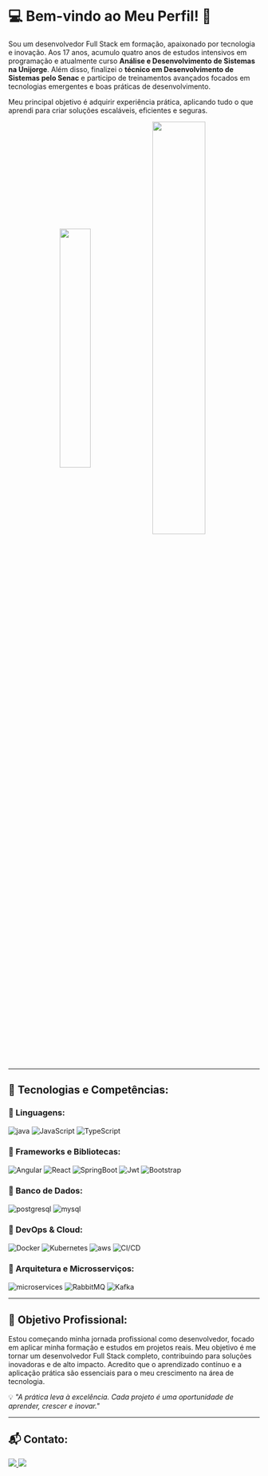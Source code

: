 # 💻 Bem-vindo ao Meu Perfil! 🚀

Sou um desenvolvedor Full Stack em formação, apaixonado por tecnologia e inovação. Aos 17 anos, acumulo quatro anos de estudos intensivos em programação e atualmente curso **Análise e Desenvolvimento de Sistemas na Unijorge**. Além disso, finalizei o **técnico em Desenvolvimento de Sistemas pelo Senac** e participo de treinamentos avançados focados em tecnologias emergentes e boas práticas de desenvolvimento.

Meu principal objetivo é adquirir experiência prática, aplicando tudo o que aprendi para criar soluções escaláveis, eficientes e seguras.

<div align="center" style="margin-bottom: 100px;">
     <img width="35%" align="center" src="https://github-readme-stats.vercel.app/api/top-langs/?username=Marcos-Gabriell&show_icons=true&layout=compact&theme=dark" />
     <img width="46%" align="center" src="https://github-readme-stats.vercel.app/api?username=Marcos-Gabriell&show_icons=true&theme=dark" />
</div>

---

## 🚀 Tecnologias e Competências:

### 🔹 Linguagens:
<div style="display: inline_block">
    <img align="center" alt="java" src="https://img.shields.io/badge/Java-ED8B00?style=for-the-badge&logo=java&logoColor=white">
    <img align="center" alt="JavaScript" src="https://img.shields.io/badge/JavaScript-323330?style=for-the-badge&logo=javascript&logoColor=F7DF1E"> 
    <img align="center" alt="TypeScript" src="https://img.shields.io/badge/TypeScript-007ACC?style=for-the-badge&logo=typescript&logoColor=white"> 
</div>

### 🔹 Frameworks e Bibliotecas:
<div style="display: inline_block">
    <img align="center" alt="Angular" src="https://img.shields.io/badge/Angular-DD0031?style=for-the-badge&logo=angular&logoColor=white">
    <img align="center" alt="React" src="https://img.shields.io/badge/React-20232A?style=for-the-badge&logo=react&logoColor=61DAFB">
    <img align="center" alt="SpringBoot" src="https://img.shields.io/badge/Spring_Boot-F2F4F9?style=for-the-badge&logo=spring-boot">
    <img align="center" alt="Jwt" src="https://img.shields.io/badge/JWT-000000?style=for-the-badge&logo=JSON%20web%20tokens&logoColor=white">
    <img align="center" alt="Bootstrap" src="https://img.shields.io/badge/Bootstrap-563D7C?style=for-the-badge&logo=bootstrap&logoColor=white">
</div>

### 🔹 Banco de Dados:
<div style="display: inline_block">
    <img align="center" alt="postgresql" src="https://img.shields.io/badge/PostgreSQL-316192?style=for-the-badge&logo=postgresql&logoColor=white">
    <img align="center" alt="mysql" src="https://img.shields.io/badge/MySQL-00000F?style=for-the-badge&logo=mysql&logoColor=white">
</div>

### 🔹 DevOps & Cloud:
<div style="display: inline_block">
    <img align="center" alt="Docker" src="https://img.shields.io/badge/Docker-2CA5E0?style=for-the-badge&logo=docker&logoColor=white">
    <img align="center" alt="Kubernetes" src="https://img.shields.io/badge/Kubernetes-326CE5?style=for-the-badge&logo=kubernetes&logoColor=white">
    <img align="center" alt="aws" src="https://img.shields.io/badge/Amazon_AWS-232F3E?style=for-the-badge&logo=amazon-aws&logoColor=white">
    <img align="center" alt="CI/CD" src="https://img.shields.io/badge/CI/CD-000000?style=for-the-badge&logo=githubactions&logoColor=white">
</div>

### 🔹 Arquitetura e Microsserviços:
<div style="display: inline_block">
    <img align="center" alt="microservices" src="https://img.shields.io/badge/Microservices-FF6C37?style=for-the-badge&logo=microservices&logoColor=white">
    <img align="center" alt="RabbitMQ" src="https://img.shields.io/badge/RabbitMQ-FF6600?style=for-the-badge&logo=rabbitmq&logoColor=white">
    <img align="center" alt="Kafka" src="https://img.shields.io/badge/Apache_Kafka-231F20?style=for-the-badge&logo=apache-kafka&logoColor=white">
</div>

---

## 🎯 Objetivo Profissional:

Estou começando minha jornada profissional como desenvolvedor, focado em aplicar minha formação e estudos em projetos reais. Meu objetivo é me tornar um desenvolvedor Full Stack completo, contribuindo para soluções inovadoras e de alto impacto. Acredito que o aprendizado contínuo e a aplicação prática são essenciais para o meu crescimento na área de tecnologia.

💡 *"A prática leva à excelência. Cada projeto é uma oportunidade de aprender, crescer e inovar."*

---

## 📬 Contato:

<div>
    <a href="mailto:marcosgabriel79355@gmail.com">
        <img src="https://img.shields.io/badge/-Gmail-%23333?style=for-the-badge&logo=gmail&logoColor=white">
    </a>
    <a href="https://www.linkedin.com/in/marcos-gabriel-08043b22b/" target="_blank">
        <img src="https://img.shields.io/badge/-LinkedIn-%230077B5?style=for-the-badge&logo=linkedin&logoColor=white">
    </a> 
</div>
